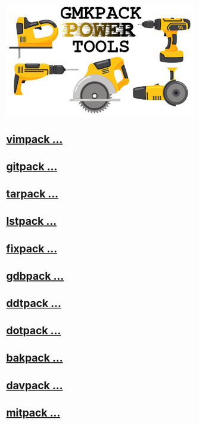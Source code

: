 ![](./Images/45709664.png)


# [vimpack ...](./doc/vimpack.md)


# [gitpack ...](./doc/gitpack.md)


# [tarpack ...](./doc/tarpack.md)


# [lstpack ...](./doc/lstpack.md)


# [fixpack ...](./doc/fixpack.md)


# [gdbpack ...](./doc/gdbpack.md)


# [ddtpack ...](./doc/ddtpack.md)


# [dotpack ...](./doc/dotpack.md)


# [bakpack ...](./doc/bakpack.md)


# [davpack ...](./doc/davpack.md)


# [mitpack ...](./doc/mitpack.md)

